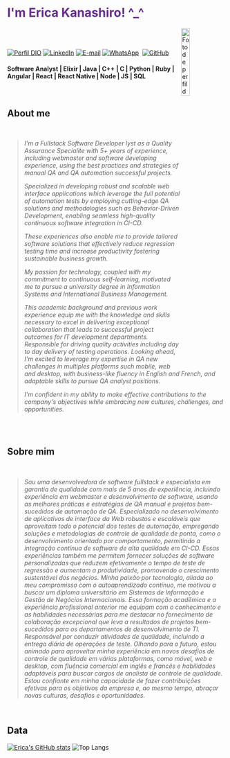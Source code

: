 <h1 style="bg-color:#662d91; text-decoration: none; color: inherit;"> 
    <span style="color:#662d91">I'm Erica Kanashiro! ^_^</span>
</h1>
<img class="avatar" display="block" width="20%" align="right" padding="20px" border-radius="50%" alt="Foto de perfil de Erica" src="https://avatars.githubusercontent.com/u/25698098?v=4">
<br />
<br />

[![Perfil DIO](https://img.shields.io/badge/-Meu%20Perfil%20na%20DIO-662d91?style=for-the-badge&logo=gitbook&logoColor=white)](https://www.dio.me/users/e_m_kanashiro)
[![LinkedIn](https://img.shields.io/badge/linkedin-662d91.svg?style=for-the-badge&logo=linkedin&logoColor=white)](https://www.linkedin.com/in/ericamayumikanashiro/)
[![E-mail](https://img.shields.io/badge/-Email-662d91?style=for-the-badge&logo=microsoft-outlook&logoColor=white)](mailto:e.m.kanashiro@gmail.com)
[![WhatsApp](https://img.shields.io/badge/WhatsApp-662d91?style=for-the-badge&logo=whatsapp&logoColor=white)](https://wa.me/55+11+968455880)  
[![GitHub](https://img.shields.io/badge/GitHub-662d91?style=for-the-badge&logo=github&logoColor=white)](https://github.com/erimk)
<br />

#### Software Analyst | Elixir | Java | C++ | C | Python | Ruby | Angular | React | React Native | Node | JS | SQL

<br />

<h2> About me </h2>
<i>
<br />
  
 > I'm a Fullstack Software Developer lyst as a Quality Assurance Specialite with 5+ years of experience, including webmaster and software developing experience, using the best practices and strategies of manual QA and QA automation successful projects.
>
> Specialized in developing robust and scalable web interface applications which leverage the full potential of automation tests by employing cutting-edge QA solutions and methodologies such as Behavior-Driven Development, enabling seamless high-quality continuous software integration in CI-CD.
>
> These experiences also enable me to provide tailored software solutions that effectively reduce regression testing time and increase productivity fostering sustainable business growth.
>
> My passion for technology, coupled with my commitment to continuous self-learning, motivated me to pursue a university degree in Information Systems and International Business Management.
>
> This academic background and previous work experience equip me with the knowledge and skills necessary to excel in delivering exceptional collaboration that leads to successful project outcomes for IT development departments. Responsible for driving quality activities including day to day delivery of testing operations.
Looking ahead, I'm excited to leverage my expertise in QA new challenges in multiples platforms such mobile, web and desktop, with business-like fluency in English and French, and adaptable skills to pursue QA analyst positions.
>
> I'm confident in my ability to make effective contributions to the company's objectives while embracing new cultures, challenges, and opportunities.
<br />
<br />
</i>

<h2> Sobre mim </h2>
<i>
<br />
  
  > Sou uma desenvolvedora de software fullstack e especialista em garantia de qualidade com mais de 5 anos de experiência, incluindo experiência em webmaster e desenvolvimento de software, usando as melhores práticas e estratégias de QA manual e projetos bem-sucedidos de automação de QA.
  > Especializado no desenvolvimento de aplicativos de interface da Web robustos e escaláveis que aproveitam todo o potencial dos testes de automação, empregando soluções e metodologias de controle de qualidade de ponta, como o desenvolvimento orientado por comportamento, permitindo a integração contínua de software de alta qualidade em CI-CD.
  > Essas experiências também me permitem fornecer soluções de software personalizadas que reduzem efetivamente o tempo de teste de regressão e aumentam a produtividade, promovendo o crescimento sustentável dos negócios.
  > Minha paixão por tecnologia, aliada ao meu compromisso com o autoaprendizado contínuo, me motivou a buscar um diploma universitário em Sistemas de Informação e Gestão de Negócios Internacionais.
  > Essa formação acadêmica e a experiência profissional anterior me equipam com o conhecimento e as habilidades necessárias para me destacar no fornecimento de colaboração excepcional que leva a resultados de projetos bem-sucedidos para os departamentos de desenvolvimento de TI. Responsável por conduzir atividades de qualidade, incluindo a entrega diária de operações de teste.
Olhando para o futuro, estou animado para aproveitar minha experiência em novos desafios de controle de qualidade em várias plataformas, como móvel, web e desktop, com fluência comercial em inglês e francês e habilidades adaptáveis para buscar cargos de analista de controle de qualidade.
  > Estou confiante em minha capacidade de fazer contribuições efetivas para os objetivos da empresa e, ao mesmo tempo, abraçar novas culturas, desafios e oportunidades.
</i>
<br />

<h2> Data </h2>

[![Erica's GitHub stats](https://github-readme-stats.vercel.app/api?username=erimk&bg_color=000&border_color=662D91&title_color=E94D5F&text_color=FFF)](https://github.com/anuraghazra/github-readme-stats)
![Top Langs](https://github-readme-stats-git-masterrstaa-rickstaa.vercel.app/api/top-langs/?username=erimk&bg_color=000&border_color=662D91&title_color=E94D5F&text_color=FFF&&hide_title=True)

